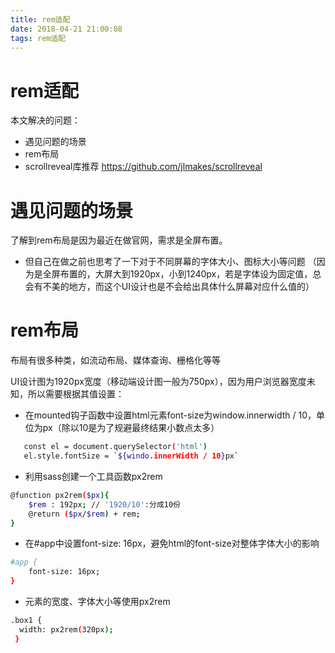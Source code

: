 ```yaml
---
title: rem适配
date: 2018-04-21 21:00:08
tags: rem适配
---
```


# rem适配

本文解决的问题：
- 遇见问题的场景
- rem布局
- scrollreveal库推荐
https://github.com/jlmakes/scrollreveal

<!-- more -->

# 遇见问题的场景
了解到rem布局是因为最近在做官网，需求是全屏布置。
- 但自己在做之前也思考了一下对于不同屏幕的字体大小、图标大小等问题
（因为是全屏布置的，大屏大到1920px，小到1240px，若是字体设为固定值，总会有不美的地方，而这个UI设计也是不会给出具体什么屏幕对应什么值的）

# rem布局
布局有很多种类，如流动布局、媒体查询、栅格化等等

UI设计图为1920px宽度（移动端设计图一般为750px），因为用户浏览器宽度未知，所以需要根据其值设置：
- 在mounted钩子函数中设置html元素font-size为window.innerwidth / 10，单位为px（除以10是为了规避最终结果小数点太多）
``` bash
   const el = document.querySelector('html')
   el.style.fontSize = `${windo.innerWidth / 10}px`
```
- 利用sass创建一个工具函数px2rem
``` bash
@function px2rem($px){
    $rem : 192px; // '1920/10':分成10份
    @return ($px/$rem) + rem;
}
```
- 在#app中设置font-size: 16px，避免html的font-size对整体字体大小的影响
``` bash
#app {
    font-size: 16px;
}
```
- 元素的宽度、字体大小等使用px2rem
``` bash
.box1 {
  width: px2rem(320px);
 }
```